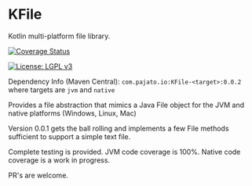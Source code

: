 # KFile
Kotlin multi-platform file library.

[![Coverage Status](https://coveralls.io/repos/boennemann/badges/badge.svg)](https://coveralls.io/r/boennemann/badges)

[![License: LGPL v3](https://img.shields.io/badge/License-LGPL%20v3-blue.svg)](https://www.gnu.org/licenses/lgpl-3.0)

Dependency Info (Maven Central): `com.pajato.io:KFile-<target>:0.0.2` where targets are `jvm` and `native`

Provides a file abstraction that mimics a Java File object for the JVM and native platforms (Windows, Linux, Mac)

Version 0.0.1 gets the ball rolling and implements a few File methods sufficient to support a simple text file.

Complete testing is provided.  JVM code coverage is 100%.  Native code coverage is a work in progress.

PR's are welcome.
